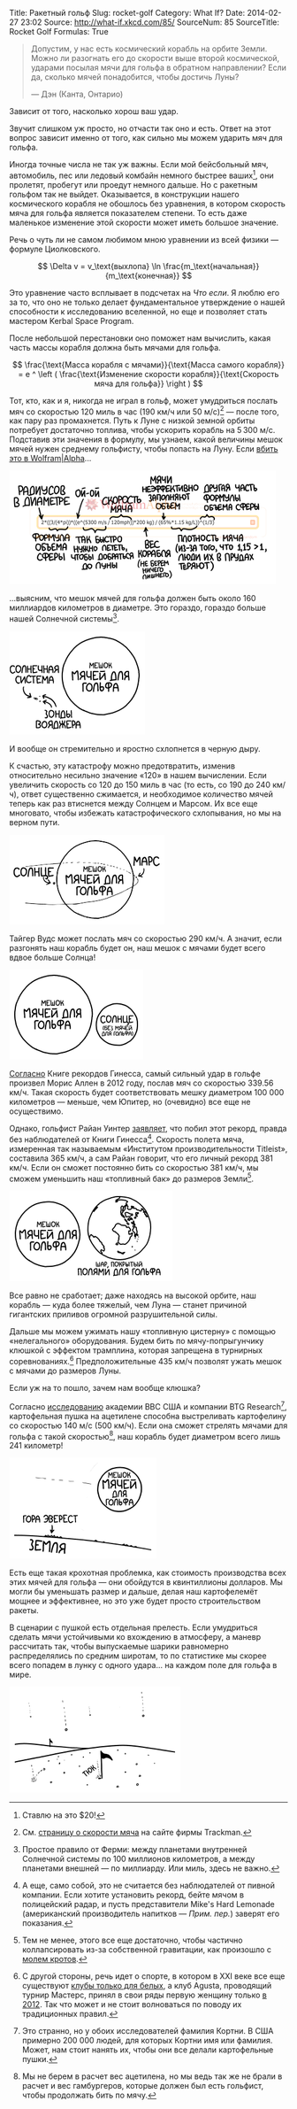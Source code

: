 Title: Ракетный гольф
Slug: rocket-golf
Category: What If?
Date: 2014-02-27 23:02
Source: http://what-if.xkcd.com/85/
SourceNum: 85
SourceTitle: Rocket Golf
Formulas: True

> Допустим, у нас есть космический корабль на орбите Земли. Можно ли разогнать его до скорости выше второй космической, ударами посылая мячи для гольфа в обратном направлении? Если да, сколько мячей понадобится, чтобы достичь Луны?
>
> — Дэн (Канта, Онтарио)

Зависит от того, насколько хорош ваш удар.

Звучит слишком уж просто, но отчасти так оно и есть. Ответ на этот вопрос зависит именно от того, как сильно мы можем ударить мяч для гольфа.

Иногда точные числа не так уж важны. Если мой бейсбольный мяч, автомобиль, пес или ледовый комбайн немного быстрее ваших[^1], они пролетят, пробегут или проедут немного дальше. Но с ракетным гольфом так не выйдет. Оказывается, в конструкции нашего космического корабля не обошлось без уравнения, в котором скорость мяча для гольфа является показателем степени. То есть даже маленькое изменение этой скорости может иметь большое значение.

[^1]: Ставлю на это $20!

Речь о чуть ли не самом любимом мною уравнении из всей физики — формуле Циолковского.

$$ \Delta v = v_\text{выхлопа} \ln \frac{m_\text{начальная}}{m_\text{конечная}} $$

Это уравнение часто всплывает в подсчетах на _Что если_. Я люблю его за то, что оно не только делает фундаментальное утверждение о нашей способности к исследованию вселенной, но еще и позволяет стать мастером Kerbal Space Program.

После небольшой перестановки оно поможет нам вычислить, какая часть массы корабля должна быть мячами для гольфа.

$$ \frac{\text{Масса корабля с мячами}}{\text{Масса самого корабля}} = e ^ \left ( \frac{\text{Изменение скорости корабля}}{\text{Скорость мяча для гольфа}} \right ) $$

Тот, кто, как и я, никогда не играл в гольф, может умудриться послать мяч со скоростью 120 миль в час (190 км/ч или 50 м/с)[^2] — после того, как пару раз промахнется. Путь к Луне с низкой земной орбиты потребует достаточно топлива, чтобы ускорить корабль на 5&thinsp;300 м/с. Подставив эти значения в формулу, мы узнаем, какой величины мешок мячей нужен среднему гольфисту, чтобы попасть на Луну. Если [вбить это в Wolfram|Alpha](http://www.wolframalpha.com/input/?i=please+calculate+2*%28%283%2F%284*pi%29%29*%28%28e%5E%285300+m%2Fs+%2F+120mph%29%29*200+kg%29+%2F+%2865%25*1.15+kg%2FL%29%29%5E%281%2F3%29+thank+you)...

[^2]: См. [страницу о скорости мяча](http://mytrackman.com/explore/trackman-data/trackman-ball-data/ball-speed) на сайте фирмы Trackman.

![](/uploads/085-rocket-golf/golf_annotated_ru.png "На этот раз меня не забанили.")

...выясним, что мешок мячей для гольфа должен быть около 160 миллиардов километров в диаметре. Это гораздо, гораздо больше нашей Солнечной системы[^3].

[^3]: Простое правило от Ферми: между планетами внутренней Солнечной системы по 100 миллионов километров, а между планетами внешней — по миллиарду. Или миль, здесь не важно.

![](/uploads/085-rocket-golf/golf_120_ru.png "Не показано: всё то, что не является мячом для гольфа.")

И вообще он стремительно и яростно схлопнется в черную дыру.

К счастью, эту катастрофу можно предотвратить, изменив относительно несильно значение «120» в нашем вычислении. Если увеличить скорость со 120 до 150 миль в час (то есть, со 190 до 240 км/ч), ответ существенно сжимается, и необходимое количество мячей теперь как раз втиснется между Солнцем и Марсом. Их все еще многовато, чтобы избежать катастрофического схлопывания, но мы на верном пути.

![](/uploads/085-rocket-golf/golf_150_ru.png "Не показана: Земля — она в мешке с мячами.")

Тайгер Вудс может послать мяч со скоростью 290 км/ч. А значит, если разгонять наш корабль будет он, наш мешок с мячами будет всего вдвое больше Солнца!

![](/uploads/085-rocket-golf/golf_180_ru.png "Я думаю, это теннисные мячи.")

[Согласно](http://www.guinnessworldrecords.com/records-10000/fastest-golf-drive/) Книге рекордов Гинесса, самый сильный удар в гольфе произвел Морис Аллен в 2012 году, послав мяч со скоростью 339.56 км/ч. Такая скорость будет соответствовать мешку диаметром 100 000 километров — меньше, чем Юпитер, но (очевидно) все еще не осуществимо.

Однако, гольфист Райан Уинтер [заявляет](http://www.ryanwinther.com/about_records.htm), что побил этот рекорд, правда без наблюдателей от Книги Гинесса[^4]. Скорость полета мяча, измеренная так называемым «Институтом производительности Titleist», составила 365 км/ч, а сам Райан говорит, что его личный рекорд 381 км/ч. Если он сможет постоянно бить со скоростью 381 км/ч, мы сможем уменьшить наш «топливный бак» до размеров Земли[^5].

[^4]: А еще, само собой, это не считается без наблюдателей от пивной компании. Если хотите установить рекорд, бейте мячом в полицейский радар, и пусть представители Mike's Hard Lemonade (американский производитель напитков — *Прим. пер.*) заверят его показания.
[^5]: Тем не менее, этого все еще достаточно, чтобы частично коллапсировать из-за собственной гравитации, как произошло с [молем кротов](http://chtoes.li/page/a-mole-of-moles).

![](/uploads/085-rocket-golf/golf_237_ru.png "Поля для гольфа занимают примерно 1/20000 часть земной суши. На настольном глобусе они будут примерно такого размера: o")

Все равно не сработает; даже находясь на высокой орбите, наш корабль — куда более тяжелый, чем Луна — станет причиной гигантских приливов огромной разрушительной силы.

Дальше мы можем ужимать нашу «топливную цистерну» с помощью «нелегального» оборудования. Будем бить по мячу-попрыгунчику клюшкой c эффектом трамплина, которая запрещена в турнирных соревнованиях.[^6] Предположительные 435 км/ч позволят ужать мешок с мячами до размеров Луны.

[^6]: С другой стороны, речь идет о спорте, в котором в XXI веке все еще существуют [клубы только для белых](http://www.washingtonpost.com/wp-dyn/content/article/2010/06/01/AR2010060103918.html), а клуб Agusta, проводящий турнир Мастерс, принял в свои ряды первую женщину только [в 2012](http://www.reuters.com/article/2012/08/20/us-golf-augusta-idUSBRE87J0IE20120820). Так что может и не стоит волноваться по поводу их традиционных правил.

Если уж на то пошло, зачем нам вообще клюшка?

Согласно [исследованию](http://arxiv.org/abs/1305.0966) академии ВВС США и компании BTG Research[^7], картофельная пушка на ацетилене способна выстреливать картофелину со скоростью 140 м/с (500 км/ч). Если она сможет стрелять мячами для гольфа с такой скоростью[^8], наш корабль будет диаметром всего лишь 241 километр!

[^7]: Это странно, но у обоих исследователей фамилия Кортни. В США примерно 200 000 людей, для которых Кортни имя или фамилия. Может, нам стоит нанять их, чтобы они все делали картофельные пушки.
[^8]: Мы не берем в расчет вес ацетилена, но мы ведь так же не брали в расчет и вес гамбургеров, которые должен был есть гольфист, чтобы продолжать бить по мячу.

![](/uploads/085-rocket-golf/golf_310_ru.png "ОСТОРОЖНО, ПРЯМО ПО КУРСУ КОСМИЧЕСКАЯ СТАНЦ... — эм, неважно. Упс.")

Есть еще такая крохотная проблемка, как стоимость производства всех этих мячей для гольфа — они обойдутся в квинтиллионы долларов. Мы могли бы уменьшать размер и дальше, делая наш картофелемёт мощнее и эффективнее, но это уже будет просто строительством ракеты.

В сценарии с пушкой есть отдельная прелесть. Если умудриться сделать мячи устойчивыми ко вхождению в атмосферу, а маневр рассчитать так, чтобы выпускаемые шарики равномерно распределялись по средним широтам, то по статистике мы скорее всего попадем в лунку с одного удара... на каждом поле для гольфа в мире.

![](/uploads/085-rocket-golf/golf_final_ru.png "Объёма тех, что упали в воду, будет достаточно, чтобы значительно повысить уровень воды — кроме Мёртвого моря, где они будут плавать на поверхности.")
